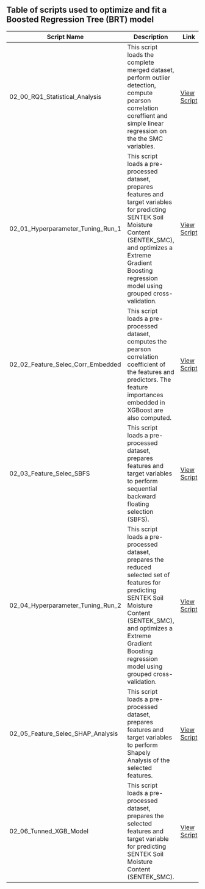 ## Table of scripts used to optimize and fit a Boosted Regression Tree (BRT) model 

| Script Name | Description | Link |
|------------|------------|-------------|
| 02_00_RQ1_Statistical_Analysis  | This script loads the complete merged dataset, perform outlier detection, compute pearson correlation coreffient and simple linear regression on the the SMC variables.  | [View Script](https://github.com/robduos/Master_Thesis_RA/blob/main/02_ML_Model_Optimization/02_00_RQ1_Statistical_Analysis.ipynb) |
| 02_01_Hyperparameter_Tuning_Run_1  | This script loads a pre-processed dataset, prepares features and target variables for predicting SENTEK Soil Moisture Content (SENTEK_SMC), and optimizes a Extreme Gradient Boosting regression model using grouped cross-validation. | [View Script](https://github.com/robduos/Master_Thesis/blob/main/02_ML_Model_Optimization/02_01_Hyperparameter_Tuning_Run_1.ipynb) |
| 02_02_Feature_Selec_Corr_Embedded | This script loads a pre-processed dataset, computes the pearson correlation coefficient of the features and predictors. The feature importances embedded in XGBoost are also computed.  | [View Script](https://github.com/robduos/Master_Thesis/blob/main/02_ML_Model_Optimization/02_02_Feature_Selec_Corr_Embedded.ipynb) |
| 02_03_Feature_Selec_SBFS | This script loads a pre-processed dataset, prepares features and target variables to perform sequential backward floating selection (SBFS). | [View Script](https://github.com/robduos/Master_Thesis/blob/main/02_ML_Model_Optimization/02_03_Feature_Selec_SBFS.ipynb) |
| 02_04_Hyperparameter_Tuning_Run_2 | This script loads a pre-processed dataset, prepares the reduced selected set of features for predicting SENTEK Soil Moisture Content (SENTEK_SMC), and optimizes a Extreme Gradient Boosting regression model using grouped cross-validation.| [View Script](https://github.com/robduos/Master_Thesis/blob/main/02_ML_Model_Optimization/02_04_Hyperparameter_Tuning_Run_2.ipynb) |
| 02_05_Feature_Selec_SHAP_Analysis | This script loads a pre-processed dataset, prepares features and target variables to perform Shapely Analysis of the selected features.| [View Script](https://github.com/robduos/Master_Thesis/blob/main/02_ML_Model_Optimization/02_05_Feature_Selec_SHAP_Analysis.ipynb) |
| 02_06_Tunned_XGB_Model | This script loads a pre-processed dataset, prepares the selected features and target variable for predicting SENTEK Soil Moisture Content (SENTEK_SMC). | [View Script](https://github.com/robduos/Master_Thesis/blob/main/02_ML_Model_Optimization/02_06_Tunned_XGB_Model.ipynb) |